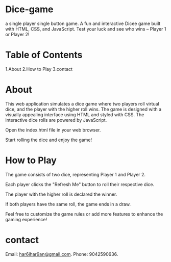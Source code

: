 # Dice-game
a single player single button game.
A fun and interactive Dicee game built with HTML, CSS, and JavaScript. Test your luck and see who wins – Player 1 or Player 2!

# Table of Contents

1.About
2.How to Play
3.contact

# About

This web application simulates a dice game where two players roll virtual dice, and the player with the higher roll wins.
The game is designed with a visually appealing interface using HTML and styled with CSS. The interactive dice rolls are powered by JavaScript.

Open the index.html file in your web browser.

Start rolling the dice and enjoy the game!

# How to Play

The game consists of two dice, representing Player 1 and Player 2.

Each player clicks the "Refresh Me" button to roll their respective dice.

The player with the higher roll is declared the winner.

If both players have the same roll, the game ends in a draw.

Feel free to customize the game rules or add more features to enhance the gaming experience!

# contact
Email: har6ihar9an@gmail.com.
Phone: 9042590636.


